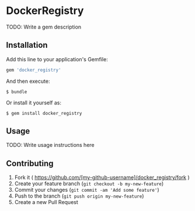 # DockerRegistry

TODO: Write a gem description

## Installation

Add this line to your application's Gemfile:

```ruby
gem 'docker_registry'
```

And then execute:

    $ bundle

Or install it yourself as:

    $ gem install docker_registry

## Usage

TODO: Write usage instructions here

## Contributing

1. Fork it ( https://github.com/[my-github-username]/docker_registry/fork )
2. Create your feature branch (`git checkout -b my-new-feature`)
3. Commit your changes (`git commit -am 'Add some feature'`)
4. Push to the branch (`git push origin my-new-feature`)
5. Create a new Pull Request
